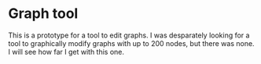 Graph tool
==========

This is a prototype for a tool to edit graphs. I was desparately looking for a tool to graphically modify graphs with up to 200 nodes, but there was none. I will see how far I get with this one.
